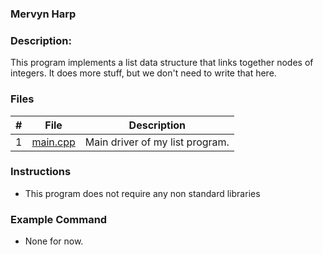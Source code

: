 ### Mervyn Harp
### Description:

This program implements a list data structure that links together nodes of integers. It does more stuff, but we don't need to write that here.

### Files

|   #   | File     | Description                      |
| :---: | -------- | -------------------------------- |
|   1   | [main.cpp](https://github.com/KoalaWizarder/2143-OOP-Harp/blob/main/Assignments/A03/main.cpp) | Main driver of my list program. |


### Instructions

- This program does not require any non standard libraries

### Example Command

- None for now.
